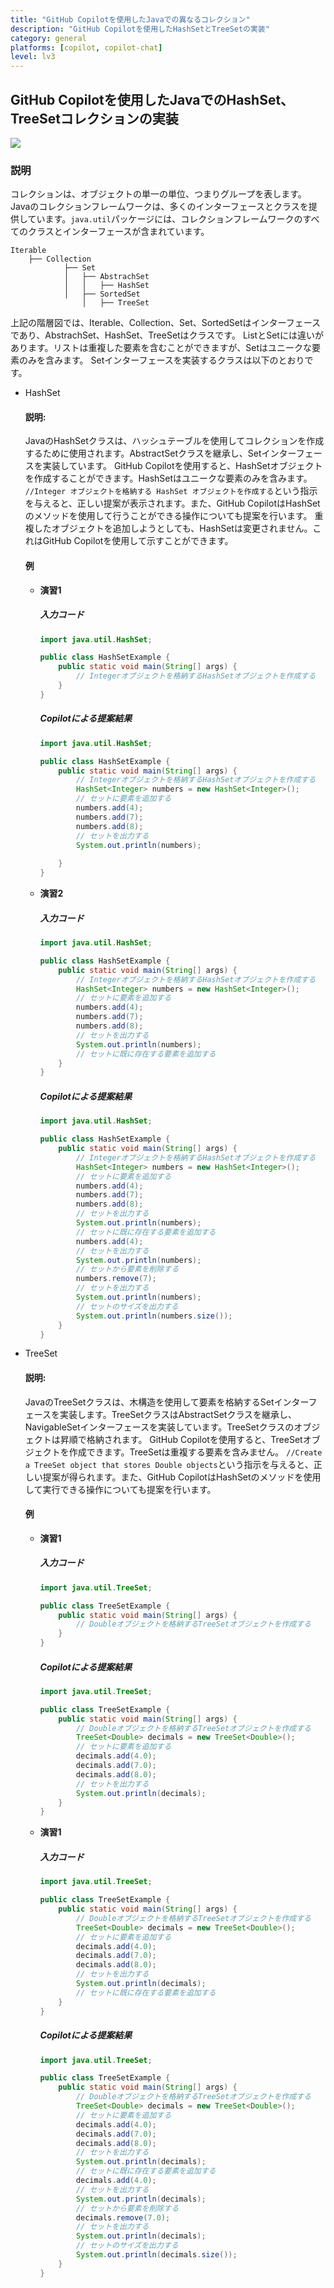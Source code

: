 ```yaml
---
title: "GitHub Copilotを使用したJavaでの異なるコレクション"
description: "GitHub Copilotを使用したHashSetとTreeSetの実装"
category: general
platforms: [copilot, copilot-chat]
level: lv3
---
```


## GitHub Copilotを使用したJavaでのHashSet、TreeSetコレクションの実装
[<img src="https://img.shields.io/badge/Lv3-Mature_Best_Practice-brightgreen">](https://github.com/orgs/AI-Native-Development/projects/1/)

### 説明
コレクションは、オブジェクトの単一の単位、つまりグループを表します。
Javaのコレクションフレームワークは、多くのインターフェースとクラスを提供しています。`java.util`パッケージには、コレクションフレームワークのすべてのクラスとインターフェースが含まれています。

    Iterable
        ├── Collection
                ├── Set
                │   ├── AbstrachSet
                │   │   ├── HashSet
                │   ├── SortedSet
                    │   ├── TreeSet

上記の階層図では、Iterable、Collection、Set、SortedSetはインターフェースであり、AbstrachSet、HashSet、TreeSetはクラスです。
ListとSetには違いがあります。リストは重複した要素を含むことができますが、Setはユニークな要素のみを含みます。
Setインターフェースを実装するクラスは以下のとおりです。
- HashSet
    #### 説明:
    JavaのHashSetクラスは、ハッシュテーブルを使用してコレクションを作成するために使用されます。AbstractSetクラスを継承し、Setインターフェースを実装しています。
    GitHub Copilotを使用すると、HashSetオブジェクトを作成することができます。HashSetはユニークな要素のみを含みます。
    `//Integer オブジェクトを格納する HashSet オブジェクトを作成する`という指示を与えると、正しい提案が表示されます。また、GitHub CopilotはHashSetのメソッドを使用して行うことができる操作についても提案を行います。
    重複したオブジェクトを追加しようとしても、HashSetは変更されません。これはGitHub Copilotを使用して示すことができます。

    #### 例
    - **演習1**
        ##### 入力コード
        ```java
        import java.util.HashSet;

        public class HashSetExample {
            public static void main(String[] args) {
                // Integerオブジェクトを格納するHashSetオブジェクトを作成する
            }
        }
        ```
        
        ##### Copilotによる提案結果

        ```java
        import java.util.HashSet;

        public class HashSetExample {
            public static void main(String[] args) {
                // Integerオブジェクトを格納するHashSetオブジェクトを作成する
                HashSet<Integer> numbers = new HashSet<Integer>();
                // セットに要素を追加する
                numbers.add(4);
                numbers.add(7);
                numbers.add(8);
                // セットを出力する
                System.out.println(numbers);
                
            }
        }
        ```

    - **演習2**
        ##### 入力コード
        ```java
        import java.util.HashSet;

        public class HashSetExample {
            public static void main(String[] args) {
                // Integerオブジェクトを格納するHashSetオブジェクトを作成する
                HashSet<Integer> numbers = new HashSet<Integer>();
                // セットに要素を追加する
                numbers.add(4);
                numbers.add(7);
                numbers.add(8);
                // セットを出力する
                System.out.println(numbers);
                // セットに既に存在する要素を追加する
            }
        }
        ```
        
        ##### Copilotによる提案結果

        ```java
        import java.util.HashSet;

        public class HashSetExample {
            public static void main(String[] args) {
                // Integerオブジェクトを格納するHashSetオブジェクトを作成する
                HashSet<Integer> numbers = new HashSet<Integer>();
                // セットに要素を追加する
                numbers.add(4);
                numbers.add(7);
                numbers.add(8);
                // セットを出力する
                System.out.println(numbers);
                // セットに既に存在する要素を追加する
                numbers.add(4);
                // セットを出力する
                System.out.println(numbers);
                // セットから要素を削除する
                numbers.remove(7);
                // セットを出力する
                System.out.println(numbers);
                // セットのサイズを出力する
                System.out.println(numbers.size());
            }
        }
        ```

- TreeSet
    #### 説明: 
    JavaのTreeSetクラスは、木構造を使用して要素を格納するSetインターフェースを実装します。TreeSetクラスはAbstractSetクラスを継承し、NavigableSetインターフェースを実装しています。TreeSetクラスのオブジェクトは昇順で格納されます。
    GitHub Copilotを使用すると、TreeSetオブジェクトを作成できます。TreeSetは重複する要素を含みません。
    `//Create a TreeSet object that stores Double objects`という指示を与えると、正しい提案が得られます。また、GitHub CopilotはHashSetのメソッドを使用して実行できる操作についても提案を行います。

    #### 例
    - **演習1**
        ##### 入力コード
        ```java
        import java.util.TreeSet;

        public class TreeSetExample {
            public static void main(String[] args) {
                // Doubleオブジェクトを格納するTreeSetオブジェクトを作成する
            }
        }
        ```
        
        ##### Copilotによる提案結果

        ```java
        import java.util.TreeSet;

        public class TreeSetExample {
            public static void main(String[] args) {
                // Doubleオブジェクトを格納するTreeSetオブジェクトを作成する
                TreeSet<Double> decimals = new TreeSet<Double>();
                // セットに要素を追加する
                decimals.add(4.0);
                decimals.add(7.0);
                decimals.add(8.0);
                // セットを出力する
                System.out.println(decimals);
            }
        }
        ```

    - **演習1**
        ##### 入力コード
        ```java
        import java.util.TreeSet;

        public class TreeSetExample {
            public static void main(String[] args) {
                // Doubleオブジェクトを格納するTreeSetオブジェクトを作成する
                TreeSet<Double> decimals = new TreeSet<Double>();
                // セットに要素を追加する
                decimals.add(4.0);
                decimals.add(7.0);
                decimals.add(8.0);
                // セットを出力する
                System.out.println(decimals);
                // セットに既に存在する要素を追加する
            }
        }
        ```
        
        ##### Copilotによる提案結果

        ```java
        import java.util.TreeSet;

        public class TreeSetExample {
            public static void main(String[] args) {
                // Doubleオブジェクトを格納するTreeSetオブジェクトを作成する
                TreeSet<Double> decimals = new TreeSet<Double>();
                // セットに要素を追加する
                decimals.add(4.0);
                decimals.add(7.0);
                decimals.add(8.0);
                // セットを出力する
                System.out.println(decimals);
                // セットに既に存在する要素を追加する
                decimals.add(4.0);
                // セットを出力する
                System.out.println(decimals);
                // セットから要素を削除する
                decimals.remove(7.0);
                // セットを出力する
                System.out.println(decimals);
                // セットのサイズを出力する
                System.out.println(decimals.size());
            }
        }
        ```

